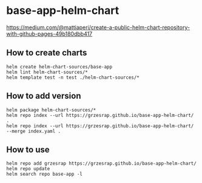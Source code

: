 # base-app-helm-chart

https://medium.com/@mattiaperi/create-a-public-helm-chart-repository-with-github-pages-49b180dbb417

## How to create charts

```
helm create helm-chart-sources/base-app 
helm lint helm-chart-sources/*
helm template test -n test ./helm-chart-sources/*
```
## How to add version
```
helm package helm-chart-sources/*
helm repo index --url https://grzesrap.github.io/base-app-helm-chart/ .
helm repo index --url https://grzesrap.github.io/base-app-helm-chart/ --merge index.yaml .
```
## How to use
```
helm repo add grzesrap https://grzesrap.github.io/base-app-helm-chart/
helm repo update
helm search repo base-app -l
```
